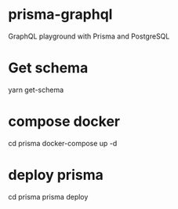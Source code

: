 # prisma-graphql
GraphQL playground with Prisma and PostgreSQL


# Get schema
yarn get-schema

# compose docker
cd prisma
docker-compose up -d

# deploy prisma
cd prisma
prisma deploy
